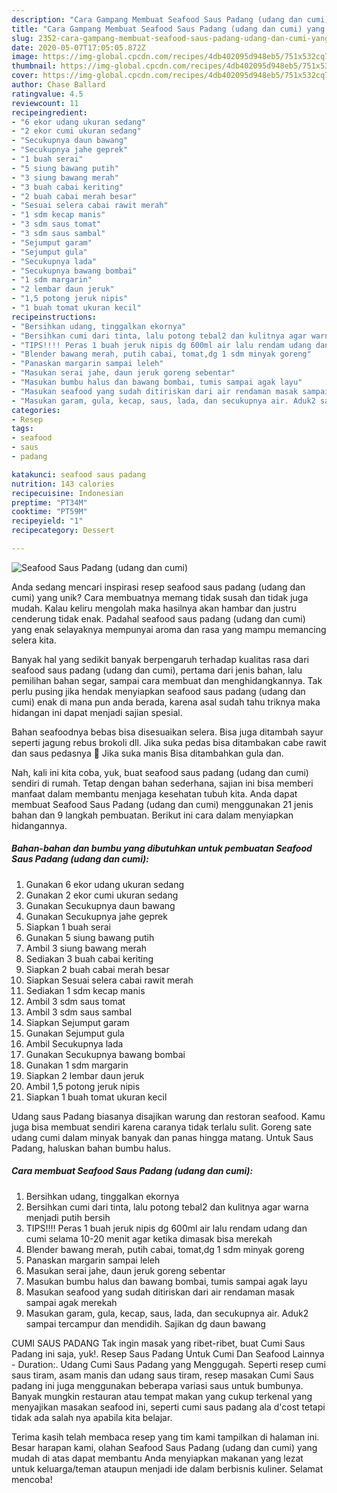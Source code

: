 ```yaml
---
description: "Cara Gampang Membuat Seafood Saus Padang (udang dan cumi) yang Sempurna"
title: "Cara Gampang Membuat Seafood Saus Padang (udang dan cumi) yang Sempurna"
slug: 2352-cara-gampang-membuat-seafood-saus-padang-udang-dan-cumi-yang-sempurna
date: 2020-05-07T17:05:05.872Z
image: https://img-global.cpcdn.com/recipes/4db402095d948eb5/751x532cq70/seafood-saus-padang-udang-dan-cumi-foto-resep-utama.jpg
thumbnail: https://img-global.cpcdn.com/recipes/4db402095d948eb5/751x532cq70/seafood-saus-padang-udang-dan-cumi-foto-resep-utama.jpg
cover: https://img-global.cpcdn.com/recipes/4db402095d948eb5/751x532cq70/seafood-saus-padang-udang-dan-cumi-foto-resep-utama.jpg
author: Chase Ballard
ratingvalue: 4.5
reviewcount: 11
recipeingredient:
- "6 ekor udang ukuran sedang"
- "2 ekor cumi ukuran sedang"
- "Secukupnya daun bawang"
- "Secukupnya jahe geprek"
- "1 buah serai"
- "5 siung bawang putih"
- "3 siung bawang merah"
- "3 buah cabai keriting"
- "2 buah cabai merah besar"
- "Sesuai selera cabai rawit merah"
- "1 sdm kecap manis"
- "3 sdm saus tomat"
- "3 sdm saus sambal"
- "Sejumput garam"
- "Sejumput gula"
- "Secukupnya lada"
- "Secukupnya bawang bombai"
- "1 sdm margarin"
- "2 lembar daun jeruk"
- "1,5 potong jeruk nipis"
- "1 buah tomat ukuran kecil"
recipeinstructions:
- "Bersihkan udang, tinggalkan ekornya"
- "Bersihkan cumi dari tinta, lalu potong tebal2 dan kulitnya agar warna menjadi putih bersih"
- "TIPS!!!! Peras 1 buah jeruk nipis dg 600ml air lalu rendam udang dan cumi selama 10-20 menit agar ketika dimasak bisa merekah"
- "Blender bawang merah, putih cabai, tomat,dg 1 sdm minyak goreng"
- "Panaskan margarin sampai leleh"
- "Masukan serai jahe, daun jeruk goreng sebentar"
- "Masukan bumbu halus dan bawang bombai, tumis sampai agak layu"
- "Masukan seafood yang sudah ditiriskan dari air rendaman masak sampai agak merekah"
- "Masukan garam, gula, kecap, saus, lada, dan secukupnya air. Aduk2 sampai tercampur dan mendidih. Sajikan dg daun bawang"
categories:
- Resep
tags:
- seafood
- saus
- padang

katakunci: seafood saus padang 
nutrition: 143 calories
recipecuisine: Indonesian
preptime: "PT34M"
cooktime: "PT59M"
recipeyield: "1"
recipecategory: Dessert

---
```



![Seafood Saus Padang (udang dan cumi)](https://img-global.cpcdn.com/recipes/4db402095d948eb5/751x532cq70/seafood-saus-padang-udang-dan-cumi-foto-resep-utama.jpg)

Anda sedang mencari inspirasi resep seafood saus padang (udang dan cumi) yang unik? Cara membuatnya memang tidak susah dan tidak juga mudah. Kalau keliru mengolah maka hasilnya akan hambar dan justru cenderung tidak enak. Padahal seafood saus padang (udang dan cumi) yang enak selayaknya mempunyai aroma dan rasa yang mampu memancing selera kita.

Banyak hal yang sedikit banyak berpengaruh terhadap kualitas rasa dari seafood saus padang (udang dan cumi), pertama dari jenis bahan, lalu pemilihan bahan segar, sampai cara membuat dan menghidangkannya. Tak perlu pusing jika hendak menyiapkan seafood saus padang (udang dan cumi) enak di mana pun anda berada, karena asal sudah tahu triknya maka hidangan ini dapat menjadi sajian spesial.

Bahan seafoodnya bebas bisa disesuaikan selera. Bisa juga ditambah sayur seperti jagung rebus brokoli dll. Jika suka pedas bisa ditambakan cabe rawit dan saus pedasnya 🤤 Jika suka manis Bisa ditambahkan gula dan.


Nah, kali ini kita coba, yuk, buat seafood saus padang (udang dan cumi) sendiri di rumah. Tetap dengan bahan sederhana, sajian ini bisa memberi manfaat dalam membantu menjaga kesehatan tubuh kita. Anda dapat membuat Seafood Saus Padang (udang dan cumi) menggunakan 21 jenis bahan dan 9 langkah pembuatan. Berikut ini cara dalam menyiapkan hidangannya.

<!--inarticleads1-->

##### Bahan-bahan dan bumbu yang dibutuhkan untuk pembuatan Seafood Saus Padang (udang dan cumi):

1. Gunakan 6 ekor udang ukuran sedang
1. Gunakan 2 ekor cumi ukuran sedang
1. Gunakan Secukupnya daun bawang
1. Gunakan Secukupnya jahe geprek
1. Siapkan 1 buah serai
1. Gunakan 5 siung bawang putih
1. Ambil 3 siung bawang merah
1. Sediakan 3 buah cabai keriting
1. Siapkan 2 buah cabai merah besar
1. Siapkan Sesuai selera cabai rawit merah
1. Sediakan 1 sdm kecap manis
1. Ambil 3 sdm saus tomat
1. Ambil 3 sdm saus sambal
1. Siapkan Sejumput garam
1. Gunakan Sejumput gula
1. Ambil Secukupnya lada
1. Gunakan Secukupnya bawang bombai
1. Gunakan 1 sdm margarin
1. Siapkan 2 lembar daun jeruk
1. Ambil 1,5 potong jeruk nipis
1. Siapkan 1 buah tomat ukuran kecil


Udang saus Padang biasanya disajikan warung dan restoran seafood. Kamu juga bisa membuat sendiri karena caranya tidak terlalu sulit. Goreng sate udang cumi dalam minyak banyak dan panas hingga matang. Untuk Saus Padang, haluskan bahan bumbu halus. 

<!--inarticleads2-->

##### Cara membuat Seafood Saus Padang (udang dan cumi):

1. Bersihkan udang, tinggalkan ekornya
1. Bersihkan cumi dari tinta, lalu potong tebal2 dan kulitnya agar warna menjadi putih bersih
1. TIPS!!!! Peras 1 buah jeruk nipis dg 600ml air lalu rendam udang dan cumi selama 10-20 menit agar ketika dimasak bisa merekah
1. Blender bawang merah, putih cabai, tomat,dg 1 sdm minyak goreng
1. Panaskan margarin sampai leleh
1. Masukan serai jahe, daun jeruk goreng sebentar
1. Masukan bumbu halus dan bawang bombai, tumis sampai agak layu
1. Masukan seafood yang sudah ditiriskan dari air rendaman masak sampai agak merekah
1. Masukan garam, gula, kecap, saus, lada, dan secukupnya air. Aduk2 sampai tercampur dan mendidih. Sajikan dg daun bawang


CUMI SAUS PADANG Tak ingin masak yang ribet-ribet, buat Cumi Saus Padang ini saja, yuk!. Resep Saus Padang Untuk Cumi Dan Seafood Lainnya - Duration:. Udang Cumi Saus Padang yang Menggugah. Seperti resep cumi saus tiram, asam manis dan udang saus tiram, resep masakan Cumi Saus padang ini juga menggunakan beberapa variasi saus untuk bumbunya. Banyak mungkin restauran atau tempat makan yang cukup terkenal yang menyajikan masakan seafood ini, seperti cumi saus padang ala d&#39;cost tetapi tidak ada salah nya apabila kita belajar. 

Terima kasih telah membaca resep yang tim kami tampilkan di halaman ini. Besar harapan kami, olahan Seafood Saus Padang (udang dan cumi) yang mudah di atas dapat membantu Anda menyiapkan makanan yang lezat untuk keluarga/teman ataupun menjadi ide dalam berbisnis kuliner. Selamat mencoba!
